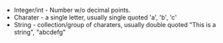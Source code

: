 + Integer/int - Number w/o decimal points.
+ Charater -  a single letter, usually single quoted 'a', 'b', 'c'
+ String - collection/group of charaters, usually double quoted "This is a string", "abcdefg"
